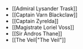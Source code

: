 
- [[Admiral Lysander Trask]]
- [[Captain Varn Blackclaw]]
- [[Captain Zyrelda]]
- [[Magistrate Loriel Voss]]
- [[Sir Andros Thane]]
- [[The Veil|"The Veil"]]